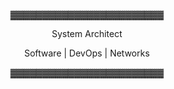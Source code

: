 <p align="center">▓▓▓▓▓▓▓▓▓▓▓▓▓▓▓▓▓▓▓▓▓▓▓▓</p>
<p align="center">System Architect</p>
<p align="center">Software  |  DevOps  |  Networks</p>
<p align="center">▓▓▓▓▓▓▓▓▓▓▓▓▓▓▓▓▓▓▓▓▓▓▓▓</p>
